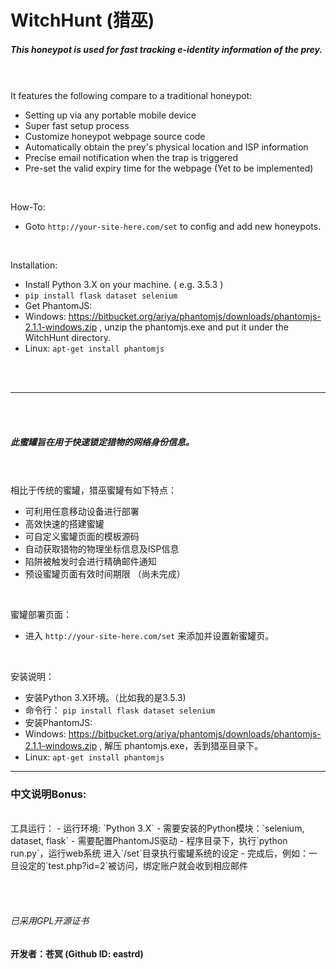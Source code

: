 # WitchHunt (猎巫)
##### This honeypot is used for fast tracking e-identity information of the prey.
<br /><br />
It features the following compare to a traditional honeypot:
- Setting up via any portable mobile device
- Super fast setup process
- Customize honeypot webpage source code
- Automatically obtain the prey's physical location and ISP information
- Precise email notification when the trap is triggered
- Pre-set the valid expiry time for the webpage (Yet to be implemented)

<br />

How-To:
- Goto `http://your-site-here.com/set` to config and add new honeypots.

<br />

Installation:
- Install Python 3.X on your machine. ( e.g. 3.5.3 )
- `pip install flask dataset selenium`
- Get PhantomJS:
 - Windows: https://bitbucket.org/ariya/phantomjs/downloads/phantomjs-2.1.1-windows.zip , unzip the phantomjs.exe and put it under the WitchHunt directory.
 - Linux: `apt-get install phantomjs`

<br /><br />
_____________
<br /><br />

##### 此蜜罐旨在用于快速锁定猎物的网络身份信息。
<br /><br />
相比于传统的蜜罐，猎巫蜜罐有如下特点：
- 可利用任意移动设备进行部署
- 高效快速的搭建蜜罐
- 可自定义蜜罐页面的模板源码
- 自动获取猎物的物理坐标信息及ISP信息
- 陷阱被触发时会进行精确邮件通知
- 预设蜜罐页面有效时间期限 （尚未完成）

<br />

蜜罐部署页面：
- 进入 `http://your-site-here.com/set` 来添加并设置新蜜罐页。

<br />

安装说明：
- 安装Python 3.X环境。（比如我的是3.5.3)
- 命令行： `pip install flask dataset selenium`
- 安装PhantomJS:
 - Windows:  https://bitbucket.org/ariya/phantomjs/downloads/phantomjs-2.1.1-windows.zip , 解压 phantomjs.exe，丢到猎巫目录下。
 - Linux: `apt-get install phantomjs`
---------------------
### 中文说明Bonus:
<br />
 工具运行：
 - 运行环境: `Python 3.X`
 - 需要安装的Python模块：`selenium, dataset, flask`
 - 需要配置PhantomJS驱动
 - 程序目录下，执行`python run.py`，运行web系统
 进入`/set`目录执行蜜罐系统的设定
 - 完成后，例如：一旦设定的`test.php?id=2`被访问，绑定账户就会收到相应邮件

<br /><br />
###### 已采用GPL开源证书
#### 开发者：苍冥 (Github ID: eastrd)
